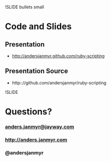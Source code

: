 !SLIDE bullets small
# Code and Slides

## Presentation

* http://andersjanmyr.github.com/ruby-scripting

## Presentation Source

* http:://github.com/andersjanmyr/ruby-scripting 


!SLIDE
# Questions?
### anders.janmyr@jayway.com
### http://anders.janmyr.com
### @andersjanmyr

